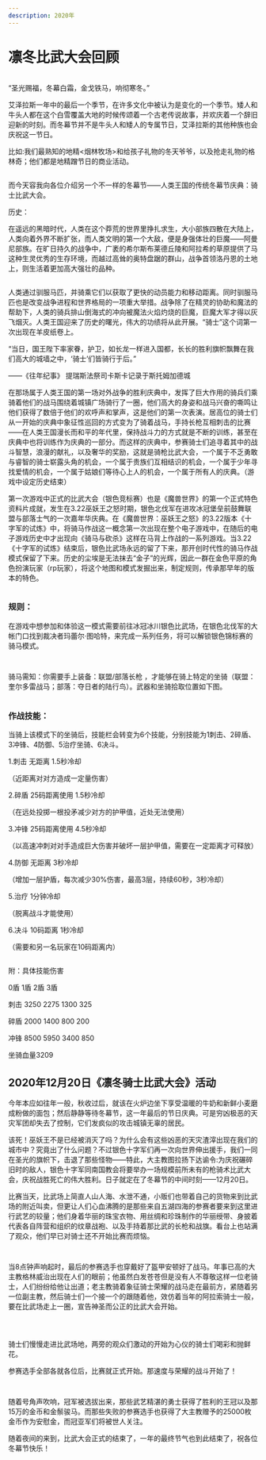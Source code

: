 ```yaml
---
description: 2020年
---
```


# 凛冬比武大会回顾

<figure><img src="../../.gitbook/assets/比武.png" alt=""><figcaption></figcaption></figure>

“圣光赐福，冬幕白霜，金戈铁马，响彻寒冬。”

艾泽拉斯一年中的最后一个季节，在许多文化中被认为是变化的一个季节。矮人和牛头人都在这个白雪覆盖大地的时候传颂着一个古老传说故事，并欢庆着一个辞旧迎新的时刻。而冬幕节并不是牛头人和矮人的专属节日，艾泽拉斯的其他种族也会庆祝这一节日。

比如:我们最熟知的地精<烟林牧场>和给孩子礼物的冬天爷爷，以及抢走礼物的格林奇；他们都是地精蹭节日的商业活动。

<figure><img src="../../.gitbook/assets/凛冬比武奖励.png" alt=""><figcaption></figcaption></figure>

而今天容我向各位介绍另一个不一样的冬幕节——人类王国的传统冬幕节庆典：骑士比武大会。

历史：

在遥远的黑暗时代，人类在这个莽荒的世界里挣扎求生，大小部族四散在大陆上，人类向着外界不断扩张，而人类文明的第一个大敌，便是身强体壮的巨魔——阿曼尼部族。在旷日持久的战争中，广袤的希尔斯布莱德丘陵和阿拉希的草原提供了马这种生灵优秀的生存环境，而越过高耸的奥特盘踞的群山，战争首领洛丹恩的土地上，则生活着更加高大强壮的品种。

<figure><img src="../../.gitbook/assets/凛冬比武大赛马.png" alt=""><figcaption></figcaption></figure>

人类通过驯服马匹，并骑乘它们以获取了更快的动员能力和移动距离。同时驯服马匹也是改变战争进程和世界格局的一项重大举措。战争除了在精灵的协助和魔法的帮助下，人类的骑兵排山倒海式的冲向被魔法火焰灼烧的巨魔，巨魔大军才得以灰飞烟灭。人类王国迎来了历史的曙光，伟大的功绩将从此开展。“骑士”这个词第一次出现在羊皮纸卷上。

“当日，国王陛下率家眷，护卫，如长龙一样进入国都，长长的胜利旗帜飘舞在我们高大的城墙之中，‘骑士’们皆骑行于后。”

——《往年纪事》 提瑞斯法祭司卡斯卡记录于斯托姆加德城

在那场属于人类王国的第一场对外战争的胜利庆典中，发挥了巨大作用的骑兵们乘骑着他们的战马围绕着城镇广场骑行了一圈，他们高大的身姿和战马兴奋的嘶鸣让他们获得了数倍于他们的欢呼声和掌声，这是他们的第一次表演。居高位的骑士们从一开始的庆典中象征性巡回的方式变为了骑着战马，手持长枪互相刺击的比赛——在人类王国漫长而和平的年代里，保持战斗力的方式就是不断的训练，甚至在庆典中也将训练作为庆典的一部分。而这样的庆典中，参赛骑士们追寻着其中的战斗智慧，浪漫的献礼，以及奢华的奖励，这就是骑枪比武大会，一个属于不乏勇敢与睿智的骑士崭露头角的机会，一个属于贵族们互相结识的机会，一个属于少年寻找爱情的机会，一个属于姑娘们等待心上人的机会，一个属于所有人的庆典。（游戏中设定历史结束）

第一次游戏中正式的比武大会（银色竞标赛）也是《魔兽世界》的第一个正式特色资料片成就，发生在3.22巫妖王之怒时期，银色北伐军在进攻冰冠堡垒前鼓舞联盟与部落士气的一次嘉年华庆典。在《魔兽世界：巫妖王之怒》的3.22版本《十字军的试炼》中，将骑马作战这一概念第一次出现在整个电子游戏中，在随后的电子游戏历史中才出现向《骑马与砍杀》这样在马背上作战的一系列游戏。当3.22《十字军的试炼》结束后，银色比武场永远的留了下来，那开创时代性的骑马作战模式保留了下来。历史的尘埃是无法抹去“金子”的光辉，因此一群在金色平原的角色扮演玩家（rp玩家），将这个地图和模式发掘出来，制定规则，传承那早年的版本的特色。

<figure><img src="../../.gitbook/assets/凛冬比武大赛场地.png" alt=""><figcaption></figcaption></figure>

### 规则：

在游戏中想参加和体验这一模式需要前往冰冠冰川银色比武场，在银色北伐军的大帐门口找到裁决者玛蕾尔·图哈特，来完成一系列任务，将可以解锁银色锦标赛的骑马模式。

<figure><img src="../../.gitbook/assets/凛冬比武大赛2.png" alt=""><figcaption></figcaption></figure>

<figure><img src="../../.gitbook/assets/比武28.png" alt=""><figcaption></figcaption></figure>

骑马需知：你需要手上装备：联盟/部落长枪 ，才能够在骑上特定的坐骑（联盟：奎尔多雷战马；部落：夺日者的陆行鸟）。武器和坐骑拾取位置如下图。

<figure><img src="../../.gitbook/assets/凛冬比武大赛3.png" alt=""><figcaption></figcaption></figure>

### 作战技能：

当骑上该模式下的坐骑后，技能栏会转变为6个技能，分别技能为1刺击、2碎盾、3冲锋、4防御、5治疗坐骑、6决斗。

1.刺击 无距离 1.5秒冷却

（近距离对对方造成一定量伤害）

2.碎盾 25码距离使用 1.5秒冷却

（在远处投掷一根投矛减少对方的护甲值，近处无法使用）

3.冲锋 25码距离使用 4.5秒冷却

（以高速冲刺对对手造成巨大伤害并破坏一层护甲值，需要在一定距离才可释放）

4.防御 无距离 3秒冷却

（增加一层护盾，每次减少30%伤害，最高3层，持续60秒，3秒冷却）

5.治疗 1分钟冷却

（脱离战斗才能使用）

6.决斗 10码距离 1秒冷却

（需要和另一名玩家在10码距离内）

<figure><img src="../../.gitbook/assets/凛冬比武大赛4.png" alt=""><figcaption></figcaption></figure>

附：具体技能伤害

0盾 1盾 2盾 3盾

刺击 3250 2275 1300 325&#x20;

碎盾 2000 1400 800 200&#x20;

冲锋 8500 5950 3400 850

坐骑血量3209

## 2020年12月20日《凛冬骑士比武大会》活动

今年本应如往年一般，秋收过后，就该在火炉边坐下享受温暖的牛奶和新鲜小麦磨成粉做的面包；然后静静等待冬幕节，这一年最后的节日庆典。可是穷凶极恶的天灾军团却失去了控制，它们发疯似的攻击城镇无辜的居民。

该死！巫妖王不是已经被消灭了吗？为什么会有这些凶恶的天灾渣滓出现在我们的城市中？究竟出了什么问题？不过银色十字军们再一次向世界伸出援手，我们一同在圣光的旗帜下，击退了那些怪物——特此，大主教图拉扬下达谕令:为庆祝碾碎旧时的敌人，银色十字军同南国教会将要举办一场规模前所未有的枪骑术比武大会，庆祝战胜死亡的伟大胜利。日子就定在了冬幕节的中间时刻——12月20日。

比赛当天，比武场上简直人山人海、水泄不通，小贩们也带着自己的货物来到比武场的附近叫卖，但更让人们心血沸腾的是那些来自五湖四海的参赛者要来到这里进行武艺的较量；他们身着华丽的珠宝衣物、用丝绸和珍珠制作的华丽绶带、身披着代表各自阵营和组织的纹章战袍、以及手持着那比武的长枪和战旗。看台上也站满了观众，他们早已对骑士还不开始比赛而烦恼。

<figure><img src="../../.gitbook/assets/凛冬比武01.jpg" alt=""><figcaption></figcaption></figure>

<figure><img src="../../.gitbook/assets/凛冬比武03.jpg" alt=""><figcaption></figcaption></figure>

当8点钟声响起时，最后的参赛选手也穿戴好了盔甲安顿好了战马。年事已高的大主教格林威治出现在人们的眼前；他虽然白发苍苍但是没有人不尊敬这样一位老骑士，人们纷纷给他让出道；老主教骑着象征骑士荣耀的战马走在最前方，紧随着另一位副主教，然后骑士们一个接一个的跟随着他，效仿着当年的阿拉索骑士一般，要在比武场走上一圈，宣告神圣而公正的比武大会开始。

<figure><img src="../../.gitbook/assets/凛冬比武07.png" alt=""><figcaption></figcaption></figure>

<figure><img src="../../.gitbook/assets/凛冬比武10.jpg" alt=""><figcaption></figcaption></figure>

<figure><img src="../../.gitbook/assets/凛冬比武16.jpg" alt=""><figcaption></figcaption></figure>

骑士们慢慢走进比武场地，两旁的观众们激动的开始为心仪的骑士们喝彩和抛鲜花。

参赛选手全部各就各位后，比赛就正式开始。那速度与荣耀的战斗开始了！

<figure><img src="../../.gitbook/assets/凛冬比武29.jpg" alt=""><figcaption></figcaption></figure>

<figure><img src="../../.gitbook/assets/凛冬比武42.jpg" alt=""><figcaption></figcaption></figure>

随着号角声吹响，冠军被选拔出来，那些武艺精湛的勇士获得了胜利的王冠以及那15万的金币和金鬃骏马。而那些失败的参赛选手也获得了大主教赠予的25000枚金币作为安慰金，而冠亚军们将被世人关注。

随着夜间的来到，比武大会正式的结束了，一年的最终节气也到此结束了，祝各位冬幕节快乐！

<figure><img src="../../.gitbook/assets/凛冬比武43.jpg" alt=""><figcaption></figcaption></figure>

